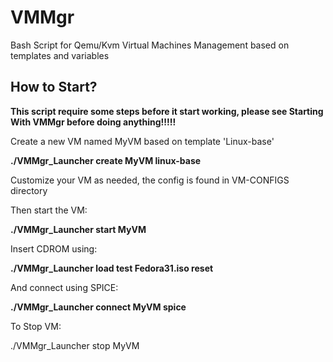 # VMMgr
Bash Script for Qemu/Kvm Virtual Machines Management based on templates and variables

## How to Start?

**This script require some steps before it start working, please see Starting With VMMgr before doing anything!!!!!**


Create a new VM named MyVM based on template 'Linux-base'

**./VMMgr_Launcher create MyVM linux-base**

Customize your VM as needed, the config is found in VM-CONFIGS directory

Then start the VM:

**./VMMgr_Launcher start MyVM**

Insert CDROM using:

**./VMMgr_Launcher load test Fedora31.iso reset**

And connect using SPICE:

**./VMMgr_Launcher connect MyVM spice**


To Stop VM:

./VMMgr_Launcher stop MyVM




